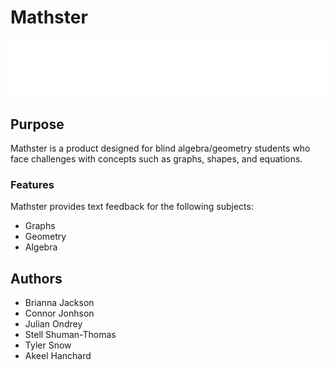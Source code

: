 # Mathster

<div align="center">

<img src="frontend/logo.svg">

</div>

## Purpose

Mathster is a product designed for blind algebra/geometry students who face challenges with concepts such as graphs, shapes, and equations.

### Features

Mathster provides text feedback for the following subjects: 
- Graphs
- Geometry
- Algebra

## Authors
- Brianna Jackson
- Connor Jonhson
- Julian Ondrey
- Stell Shuman-Thomas
- Tyler Snow
- Akeel Hanchard



